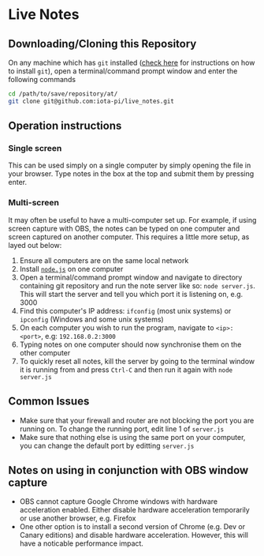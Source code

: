 # Live Notes
## Downloading/Cloning this Repository
On any machine which has `git` installed ([check here](https://www.linode.com/docs/development/version-control/how-to-install-git-on-linux-mac-and-windows/) for instructions on how to install `git`), open a terminal/command prompt window and enter the following commands

``` bash
cd /path/to/save/repository/at/
git clone git@github.com:iota-pi/live_notes.git
```

## Operation instructions
### Single screen
This can be used simply on a single computer by simply opening the file in your browser. Type notes in the box at the top and submit them by pressing enter.

### Multi-screen
It may often be useful to have a multi-computer set up. For example, if using screen capture with OBS, the notes can be typed on one computer and screen captured on another computer. This requires a little more setup, as layed out below:

1. Ensure all computers are on the same local network
2. Install [`node.js`](https://nodejs.org/en/) on one computer
3. Open a terminal/command prompt window and navigate to directory containing git repository and run the note server like so: `node server.js`. This will start the server and tell you which port it is listening on, e.g. 3000
4. Find this computer's IP address: `ifconfig` (most unix systems) or `ipconfig` (Windows and some unix systems)
5. On each computer you wish to run the program, navigate to `<ip>:<port>`, e.g: `192.168.0.2:3000`
6. Typing notes on one computer should now synchronise them on the other computer
7. To quickly reset all notes, kill the server by going to the terminal window it is running from and press `Ctrl-C` and then run it again with `node server.js`
## Common Issues
* Make sure that your firewall and router are not blocking the port you are running on. To change the running port, edit line 1 of `server.js`
* Make sure that nothing else is using the same port on your computer, you can change the default port by editting `server.js`

## Notes on using in conjunction with OBS window capture
* OBS cannot capture Google Chrome windows with hardware acceleration enabled. Either disable hardware acceleration temporarily or use another browser, e.g. Firefox
* One other option is to install a second version of Chrome (e.g. Dev or Canary editions) and disable hardware acceleration. However, this will have a noticable performance impact.
